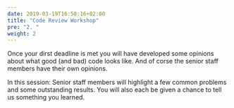 ```yaml
---
date: 2019-03-19T16:50:16+02:00
title: "Code Review Workshop" 
pre: "2. "
weight: 2
---
```


Once your dirst deadline is met you will have developed some opinions about what good (and bad) code looks like. And of corse the senior staff members have their own opinions.

In this session: Senior staff members will highlight a few common problems and some outstanding results. You will also each be given a chance to tell us something you learned.
